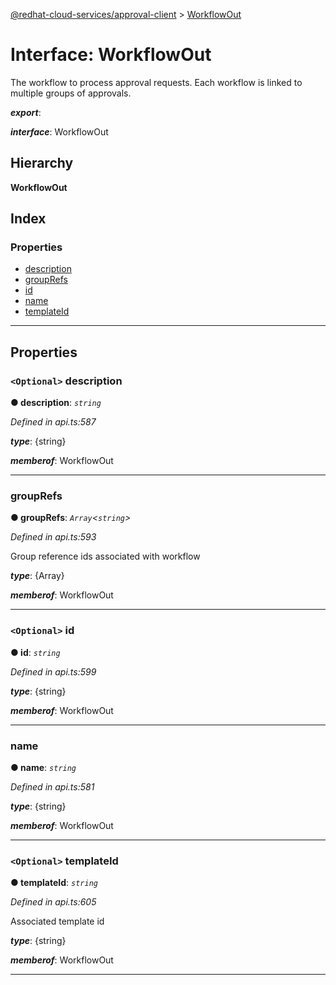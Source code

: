 [@redhat-cloud-services/approval-client](../README.md) > [WorkflowOut](../interfaces/workflowout.md)

# Interface: WorkflowOut

The workflow to process approval requests. Each workflow is linked to multiple groups of approvals.

*__export__*: 

*__interface__*: WorkflowOut

## Hierarchy

**WorkflowOut**

## Index

### Properties

* [description](workflowout.md#description)
* [groupRefs](workflowout.md#grouprefs)
* [id](workflowout.md#id)
* [name](workflowout.md#name)
* [templateId](workflowout.md#templateid)

---

## Properties

<a id="description"></a>

### `<Optional>` description

**● description**: *`string`*

*Defined in api.ts:587*

*__type__*: {string}

*__memberof__*: WorkflowOut

___
<a id="grouprefs"></a>

###  groupRefs

**● groupRefs**: *`Array`<`string`>*

*Defined in api.ts:593*

Group reference ids associated with workflow

*__type__*: {Array}

*__memberof__*: WorkflowOut

___
<a id="id"></a>

### `<Optional>` id

**● id**: *`string`*

*Defined in api.ts:599*

*__type__*: {string}

*__memberof__*: WorkflowOut

___
<a id="name"></a>

###  name

**● name**: *`string`*

*Defined in api.ts:581*

*__type__*: {string}

*__memberof__*: WorkflowOut

___
<a id="templateid"></a>

### `<Optional>` templateId

**● templateId**: *`string`*

*Defined in api.ts:605*

Associated template id

*__type__*: {string}

*__memberof__*: WorkflowOut

___

